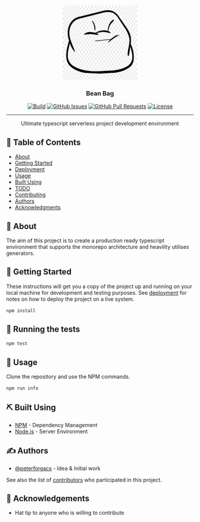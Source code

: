 <p align="center">
  <a href="" rel="noopener">
 <img width=200px height=200px src="./image/logo.png" alt="Bean Bag Logo"></a>
</p>

<h3 align="center">Bean Bag</h3>

<div align="center">

  [![Build](https://travis-ci.org/peterforgacs/beanbag.svg?branch=master)]() 
  [![GitHub Issues](https://img.shields.io/github/issues/peterforgacs/beanbag.svg)](https://github.com/kylelobo/The-Documentation-Compendium/issues)
  [![GitHub Pull Requests](https://img.shields.io/github/issues-pr/peterforgacs/beanbag.svg)](https://github.com/peterforgacs/beanbag/pulls)
  [![License](https://img.shields.io/badge/license-MIT-blue.svg)](https://opensource.org/licenses/MIT)

</div>

---

<p align="center"> Ultimate typescript serverless project development environment
    <br> 
</p>

## 📝 Table of Contents
- [About](#about)
- [Getting Started](#getting_started)
- [Deployment](#deployment)
- [Usage](#usage)
- [Built Using](#built_using)
- [TODO](../TODO.md)
- [Contributing](../CONTRIBUTING.md)
- [Authors](#authors)
- [Acknowledgments](#acknowledgement)

## 🧐 About <a name = "about"></a>
The aim of this project is to create a production ready typescript environment that supports the monorepo architecture and heavility utilises generators.

## 🏁 Getting Started <a name = "getting_started"></a>
These instructions will get you a copy of the project up and running on your local machine for development and testing purposes. See [deployment](#deployment) for notes on how to deploy the project on a live system.

```sh
npm install
```

## 🔧 Running the tests <a name = "tests"></a>

```sh
npm test
```

## 🎈 Usage <a name="usage"></a>
Clone the repository and use the NPM commands.

```sh
npm run info
```

## ⛏️ Built Using <a name = "built_using"></a>
- [NPM](https://www.npmjs.com/) - Dependency Management
- [Node.js](https://nodejs.org/en/) - Server Environment

## ✍️ Authors <a name = "authors"></a>
- [@peterforgacs](https://github.com/peterforgacs) - Idea & Initial work

See also the list of [contributors](https://github.com/peterforgacs/beanbag/contributors) who participated in this project.

## 🎉 Acknowledgements <a name = "acknowledgement"></a>
- Hat tip to anyone who is willing to contribute

